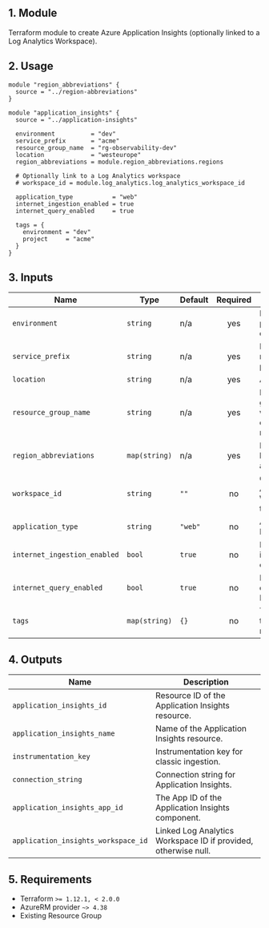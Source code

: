 ## 1. Module
Terraform module to create Azure Application Insights (optionally linked to a Log Analytics Workspace).

## 2. Usage
```hcl
module "region_abbreviations" {
  source = "../region-abbreviations"
}

module "application_insights" {
  source = "../application-insights"

  environment          = "dev"
  service_prefix       = "acme"
  resource_group_name  = "rg-observability-dev"
  location             = "westeurope"
  region_abbreviations = module.region_abbreviations.regions

  # Optionally link to a Log Analytics workspace
  # workspace_id = module.log_analytics.log_analytics_workspace_id

  application_type           = "web"
  internet_ingestion_enabled = true
  internet_query_enabled     = true

  tags = {
    environment = "dev"
    project     = "acme"
  }
}
```

## 3. Inputs
| Name | Type | Default | Required | Description |
|------|------|---------|:--------:|-------------|
| `environment` | `string` | n/a | yes | Environment project (dev, qua or prd). |
| `service_prefix` | `string` | n/a | yes | Prefix or name of the project. |
| `location` | `string` | n/a | yes | Azure region. |
| `resource_group_name` | `string` | n/a | yes | Resource group in which to create the resource. |
| `region_abbreviations` | `map(string)` | n/a | yes | Map of Azure locations to abbreviations. |
| `workspace_id` | `string` | `""` | no | Optional Log Analytics Workspace ID to link. |
| `application_type` | `string` | `"web"` | no | Application Insights type. |
| `internet_ingestion_enabled` | `bool` | `true` | no | Enable ingestion over Internet. |
| `internet_query_enabled` | `bool` | `true` | no | Enable queries over Internet. |
| `tags` | `map(string)` | `{}` | no | Tags to apply to the resource. |

## 4. Outputs
| Name | Description |
|------|-------------|
| `application_insights_id` | Resource ID of the Application Insights resource. |
| `application_insights_name` | Name of the Application Insights resource. |
| `instrumentation_key` | Instrumentation key for classic ingestion. |
| `connection_string` | Connection string for Application Insights. |
| `application_insights_app_id` | The App ID of the Application Insights component. |
| `application_insights_workspace_id` | Linked Log Analytics Workspace ID if provided, otherwise null. |

## 5. Requirements
- Terraform `>= 1.12.1, < 2.0.0`
- AzureRM provider `~> 4.38`
- Existing Resource Group



